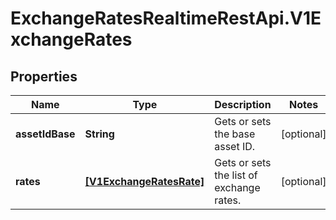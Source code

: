 # ExchangeRatesRealtimeRestApi.V1ExchangeRates

## Properties

Name | Type | Description | Notes
------------ | ------------- | ------------- | -------------
**assetIdBase** | **String** | Gets or sets the base asset ID. | [optional] 
**rates** | [**[V1ExchangeRatesRate]**](V1ExchangeRatesRate.md) | Gets or sets the list of exchange rates. | [optional] 


